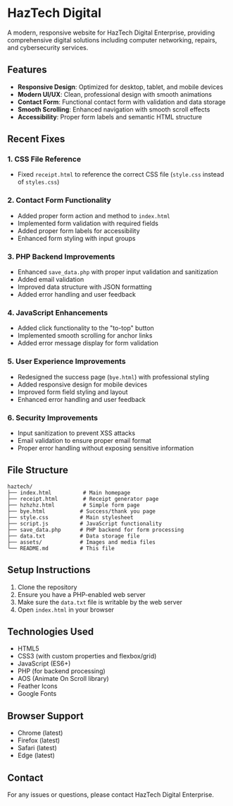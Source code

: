# HazTech Digital

A modern, responsive website for HazTech Digital Enterprise, providing comprehensive digital solutions including computer networking, repairs, and cybersecurity services.

## Features

- **Responsive Design**: Optimized for desktop, tablet, and mobile devices
- **Modern UI/UX**: Clean, professional design with smooth animations
- **Contact Form**: Functional contact form with validation and data storage
- **Smooth Scrolling**: Enhanced navigation with smooth scroll effects
- **Accessibility**: Proper form labels and semantic HTML structure

## Recent Fixes

### 1. CSS File Reference
- Fixed `receipt.html` to reference the correct CSS file (`style.css` instead of `styles.css`)

### 2. Contact Form Functionality
- Added proper form action and method to `index.html`
- Implemented form validation with required fields
- Added proper form labels for accessibility
- Enhanced form styling with input groups

### 3. PHP Backend Improvements
- Enhanced `save_data.php` with proper input validation and sanitization
- Added email validation
- Improved data structure with JSON formatting
- Added error handling and user feedback

### 4. JavaScript Enhancements
- Added click functionality to the "to-top" button
- Implemented smooth scrolling for anchor links
- Added error message display for form validation

### 5. User Experience Improvements
- Redesigned the success page (`bye.html`) with professional styling
- Added responsive design for mobile devices
- Improved form field styling and layout
- Enhanced error handling and user feedback

### 6. Security Improvements
- Input sanitization to prevent XSS attacks
- Email validation to ensure proper email format
- Proper error handling without exposing sensitive information

## File Structure

```
haztech/
├── index.html          # Main homepage
├── receipt.html        # Receipt generator page
├── hzhzhz.html         # Simple form page
├── bye.html           # Success/thank you page
├── style.css          # Main stylesheet
├── script.js          # JavaScript functionality
├── save_data.php      # PHP backend for form processing
├── data.txt           # Data storage file
├── assets/            # Images and media files
└── README.md          # This file
```

## Setup Instructions

1. Clone the repository
2. Ensure you have a PHP-enabled web server
3. Make sure the `data.txt` file is writable by the web server
4. Open `index.html` in your browser

## Technologies Used

- HTML5
- CSS3 (with custom properties and flexbox/grid)
- JavaScript (ES6+)
- PHP (for backend processing)
- AOS (Animate On Scroll library)
- Feather Icons
- Google Fonts

## Browser Support

- Chrome (latest)
- Firefox (latest)
- Safari (latest)
- Edge (latest)

## Contact

For any issues or questions, please contact HazTech Digital Enterprise.
